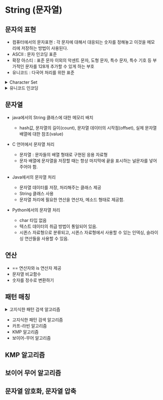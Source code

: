 # String (문자열)

## 문자의 표현

- 컴퓨터에서의 문자표현 : 각 문자에 대해서 대응되는 숫자를 정해놓고 이것을 메모리에 저장하는 방법이 사용된다.
- ASCII : 문자 인코딩 표준
- 확장 아스티 : 표준 문자 이외의 악센트 문자, 도형 문자, 특수 문자, 특수 기호 등 부가적인 문자를 128개 추가할 수 있게 하는 부호
- 유니코드 : 다국어 처리를 위한 표준

<details>
  
  <summary>Character Set</summary>

  - UCS-2 / UCS-4
  - 유니코드를 저장하는 변수의 크기를 정의 (하지만, 바이트 순서에 대해 표준화하지 못함.)
  
</details>

<details>

  <summary>유니코드 인코딩</summary>

  - UTF-8 (8bit ~ 32bit)
  - UTF-16 (16bit ~ 32bit)
  - UTF-32 (32bit ~ 32bit)

</details>

## 문자열

- java에서의 String 클래스에 대한 메모리 배치
  - hash값, 문자열의 길이(count), 문자열 데이터의 시작점(offset), 실제 문자열 배열에 대한 참조(value)

- C 언어에서 문자열 처리
  - 문자열 : 문자들의 배열 형태로 구현된 응용 자료형
  - 문자 배열에 문자열을 저장할 때는 항상 마지막에 끝을 표시하는 널문자를 넣어주어야 함.
 
- Java에서의 문자열 처리
  - 문자열 데이터를 저장, 처리해주는 클래스 제공
  - String 클래스 사용
  - 문자열 처리에 필요한 연산을 연산자, 메소드 형태로 제공함.
 
- Python에서의 문자열 처리
  - char 타입 없음
  - 텍스트 데이터의 취급 방법이 통일되어 있음.
  - 시퀸스 자료형으로 분류되고, 시퀸스 자료형에서 사용할 수 있는 인덱싱, 슬라이싱 연산들을 사용할 수 있음.

## 연산

- == 연산자와 is 연산자 제공
- 문자열 비교함수
- 숫자를 정수로 변환하기

## 패턴 매칭

<details>
  
  <summary>고지식한 패턴 검색 알고리즘</summary>
  
  - 본문 문자열을 처음부터 끝까지 차례대로 순회하면서 패턴 내의 문자들을 일일이 비교하는 방식으로 동작

  ```

  ```

  - 시간복잡도 : O(MN)

</details>

  - 고지식한 패턴 검색 알고리즘
  - 카프-라빈 알고리즘
  - KMP 알고리즘
  - 보이어-무어 알고리즘


## KMP 알고리즘

## 보이어 무어 알고리즘

## 문자열 암호화, 문자열 압축

